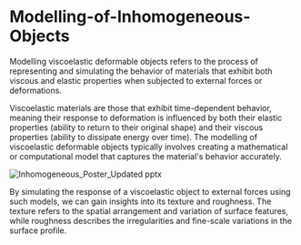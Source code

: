 # Modelling-of-Inhomogeneous-Objects
Modelling viscoelastic deformable objects refers to the process of representing and simulating the behavior of materials that exhibit both viscous and elastic properties when subjected to external forces or deformations.

Viscoelastic materials are those that exhibit time-dependent behavior, meaning their response to deformation is influenced by both their elastic properties (ability to return to their original shape) and their viscous properties (ability to dissipate energy over time). The modelling of viscoelastic deformable objects typically involves creating a mathematical or computational model that captures the material's behavior accurately. 

![Inhomogeneous_Poster_Updated pptx](https://github.com/gautamHCSCV/Modelling-of-Inhomogeneous-Objects/assets/65457437/42c8d5b9-c92b-42e9-a1d6-92a0669e01e6)


By simulating the response of a viscoelastic object to external forces using such models, we can gain insights into its texture and roughness. The texture refers to the spatial arrangement and variation of surface features, while roughness describes the irregularities and fine-scale variations in the surface profile.
